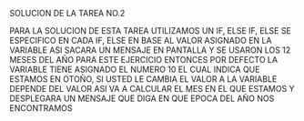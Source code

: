 SOLUCION DE LA TAREA NO.2

PARA LA SOLUCION DE ESTA TAREA UTILIZAMOS UN IF, ELSE IF, ELSE
SE ESPECIFICO EN CADA IF, ELSE EN BASE AL VALOR ASIGNADO EN LA VARIABLE
ASI SACARA UN MENSAJE EN PANTALLA Y SE USARON LOS 12 MESES DEL AÑO PARA ESTE EJERCICIO
ENTONCES POR DEFECTO LA VARIABLE TIENE ASIGNADO EL NUMERO 10 EL CUAL INDICA QUE ESTAMOS EN 
OTOÑO, SI USTED LE CAMBIA EL VALOR A LA VARIABLE DEPENDE DEL VALOR ASI VA A CALCULAR EL MES
EN EL QUE ESTAMOS Y DESPLEGARA UN MENSAJE QUE DIGA EN QUE EPOCA DEL AÑO NOS ENCONTRAMOS